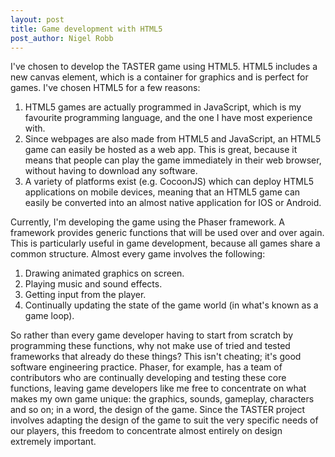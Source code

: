 ```yaml
---
layout: post
title: Game development with HTML5
post_author: Nigel Robb
---
```

I've chosen to develop the TASTER game using HTML5. HTML5 includes a new canvas element, which is a container for graphics and is perfect for games. I've chosen HTML5 for a few reasons:

1. HTML5 games are actually programmed in JavaScript, which is my favourite programming language, and the one I have most experience with.
2. Since webpages are also made from HTML5 and JavaScript, an HTML5 game can easily be hosted as a web app. This is great, because it means that people can play the game immediately in their web browser, without having to download any software.
3. A variety of platforms exist (e.g. CocoonJS) which can deploy HTML5 applications on mobile devices, meaning that an HTML5 game can easily be converted into an almost native application for IOS or Android.

Currently, I'm developing the game using the Phaser framework. A framework provides generic functions that will be used over and over again. This is particularly useful in game development, because all games share a common structure. Almost every game involves the following:

1. Drawing animated graphics on screen.
2. Playing music and sound effects.
3. Getting input from the player.
4. Continually updating the state of the game world (in what's known as a game loop).

So rather than every game developer having to start from scratch by programming these functions, why not make use of tried and tested frameworks that already do these things? This isn't cheating; it's good software engineering practice. Phaser, for example, has a team of contributors who are continually developing and testing these core functions, leaving game developers like me free to concentrate on what makes my own game unique: the graphics, sounds, gameplay, characters and so on; in a word, the design of the game. Since the TASTER project involves adapting the design of the game to suit the very specific needs of our players, this freedom to concentrate almost entirely on design extremely important.
